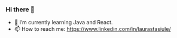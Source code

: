 ### Hi there 👋

- 🌱 I’m currently learning Java and React.
- 📫 How to reach me: https://www.linkedin.com/in/laurastasiule/

<!--
**Lamista/Lamista** is a ✨ _special_ ✨ repository because its `README.md` (this file) appears on your GitHub profile.

Here are some ideas to get you started:

- 🔭 I’m currently working on ...
- 👯 I’m looking to collaborate on ...
- 🤔 I’m looking for help with ...
- 💬 Ask me about ...
- 😄 Pronouns: ...
- ⚡ Fun fact: ...
-->
